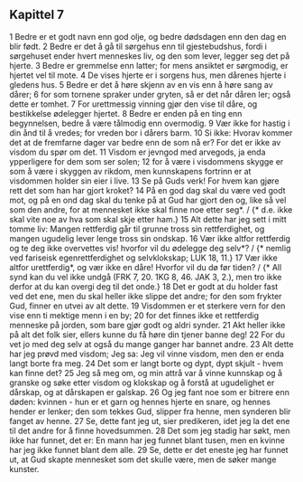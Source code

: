 ## Kapittel 7

1 Bedre er et godt navn enn god olje, og bedre dødsdagen enn den dag en blir født.
2 Bedre er det å gå til sørgehus enn til gjestebudshus, fordi i sørgehuset ender hvert menneskes liv, og den som lever, legger seg det på hjerte.
3 Bedre er gremmelse enn latter; for mens ansiktet er sørgmodig, er hjertet vel til mote.
4 De vises hjerte er i sorgens hus, men dårenes hjerte i gledens hus.
5 Bedre er det å høre skjenn av en vis enn å høre sang av dårer;
6 for som tornene spraker under gryten, så er det når dåren ler; også dette er tomhet.
7 For urettmessig vinning gjør den vise til dåre, og bestikkelse ødelegger hjertet.
8 Bedre er enden på en ting enn begynnelsen, bedre å være tålmodig enn overmodig.
9 Vær ikke for hastig i din ånd til å vredes; for vreden bor i dårers barm.
10 Si ikke: Hvorav kommer det at de fremfarne dager var bedre enn de som nå er? For det er ikke av visdom du spør om det.
11 Visdom er jevngod med arvegods, ja enda ypperligere for dem som ser solen;
12 for å være i visdommens skygge er som å være i skyggen av rikdom, men kunnskapens fortrinn er at visdommen holder sin eier i live.
13 Se på Guds verk! For hvem kan gjøre rett det som han har gjort kroket?
14 På en god dag skal du være ved godt mot, og på en ond dag skal du tenke på at Gud har gjort den og, like så vel som den andre, for at mennesket ikke skal finne noe etter seg*. / {* d.e. ikke skal vite noe av hva som skal skje etter ham.}
15 Alt dette har jeg sett i mitt tomme liv: Mangen rettferdig går til grunne tross sin rettferdighet, og mangen ugudelig lever lenge tross sin ondskap.
16 Vær ikke altfor rettferdig og te deg ikke overvettes vis! hvorfor vil du ødelegge deg selv*? / {* nemlig ved fariseisk egenrettferdighet og selvklokskap; LUK 18, 11.}
17 Vær ikke altfor urettferdig*, og vær ikke en dåre! Hvorfor vil du dø før tiden? / {* All synd kan du vel ikke undgå (FRK 7, 20. 1KG 8, 46. JAK 3, 2.), men tro ikke derfor at du kan overgi deg til det onde.}
18 Det er godt at du holder fast ved det ene, men du skal heller ikke slippe det andre; for den som frykter Gud, finner en utvei av alt dette.
19 Visdommen er et sterkere vern for den vise enn ti mektige menn i en by;
20 for det finnes ikke et rettferdig menneske på jorden, som bare gjør godt og aldri synder.
21 Akt heller ikke på alt det folk sier, ellers kunne du få høre din tjener banne deg!
22 For du vet jo med deg selv at også du mange ganger har bannet andre.
23 Alt dette har jeg prøvd med visdom; Jeg sa: Jeg vil vinne visdom, men den er enda langt borte fra meg.
24 Det som er langt borte og dypt, dypt skjult - hvem kan finne det?
25 Jeg så meg om, og min attrå var å vinne kunnskap og å granske og søke etter visdom og klokskap og å forstå at ugudelighet er dårskap, og at dårskapen er galskap.
26 Og jeg fant noe som er bitrere enn døden: kvinnen - hun er et garn og hennes hjerte en snare, og hennes hender er lenker; den som tekkes Gud, slipper fra henne, men synderen blir fanget av henne.
27 Se, dette fant jeg ut, sier predikeren, idet jeg la det ene til det andre for å finne hovedsummen.
28 Det som jeg stadig har søkt, men ikke har funnet, det er: En mann har jeg funnet blant tusen, men en kvinne har jeg ikke funnet blant dem alle.
29 Se, dette er det eneste jeg har funnet ut, at Gud skapte mennesket som det skulle være, men de søker mange kunster.
